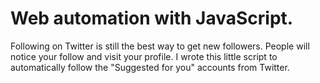 # Web automation with JavaScript. 

Following on Twitter is still the best way to get new followers. People will notice your follow and visit your profile.
I wrote this little script to automatically follow the "Suggested for you" accounts from Twitter. 


